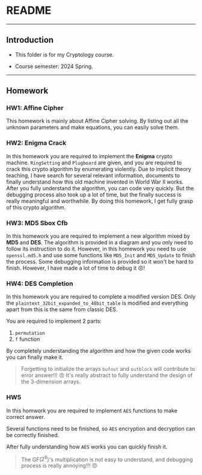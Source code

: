 # README

---

## Introduction

* This folder is for my Cryptology course.

* Course semester: 2024 Spring.

---

## Homework

### HW1: Affine Cipher

This homework is mainly about Affine Cipher solving. By listing out all the unknown parameters and make equations, you can easily solve them.

### HW2: Enigma Crack

In this homework you are required to implement the **Enigma** crypto machine. `RingSetting` and `Plugboard` are given, and you are required to crack this crypto algorithm by enumerating violently. Due to implicit theory teaching, I have search for several relevant information, documents to finally understand how this old machine invented in World War II works. After you fully understand the algorithm, you can code very quickly. But the debugging process also took up a lot of time, but the finally success is really meaningful and worthwhile. By doing this homework, I get fully grasp of this crypto algorithm.

### HW3: MD5 Sbox Cfb

In this homework you are required to implement a new algorithm mixed by **MD5** and **DES**. The algorithm is provided in a diagram and you only need to follow its instruction to do it. However, in this homework you need to use `openssl.md5.h` and use some functions like `MD5_Init` and `MD5_Update` to finish the process. Some debugging information is provided so it won't be hard to finish. However, I have made a lot of time to debug it :angry:!

### HW4: DES Completion

In this homework you are required to complete a modified version DES. Only the `plaintext_32bit_expanded_to_48bit_table` is modified and everything apart from this is the same from classic DES.

You are required to implement 2 parts:

1. `permutation`
2. `f` function

By completely understanding the algorithm and how the given code works you can finally make it.

> Forgetting to initialize the arrays `bufout` and `outblock` will contribute to error answer!!! :angry:
> It's really abstract to fully understand the design of the 3-dimension arrays.

### HW5

In this homwork you are required to implement `AES` functions to make correct answer.

Several functions need to be finished, so `AES` encryption and decryption can be correctly finished.

After fully understanding how `AES` works you can quickly finish it.

> The GF($2^8$)'s multiplication is not easy to understand, and debugging process is really annoying!!! :angry:
